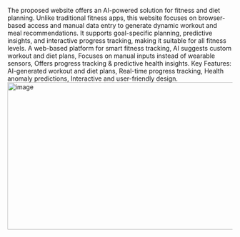 The proposed website offers an AI-powered solution for fitness and diet planning. Unlike traditional fitness apps, this website focuses on browser-based access and manual data entry to generate dynamic workout and meal recommendations. It supports goal-specific planning, predictive insights, and interactive progress tracking, making it suitable for all fitness levels.
A web-based platform for smart fitness tracking, AI suggests custom workout and diet plans, Focuses on manual inputs instead of wearable sensors, Offers progress tracking & predictive health insights. 
Key Features:
                         AI-generated workout and diet plans, Real-time progress tracking, Health anomaly predictions, Interactive and user-friendly design.
<img width="7510" height="330" alt="image" src="https://github.com/user-attachments/assets/dfadd9c2-963b-4dc2-9b19-f067be5d3dc8" />
